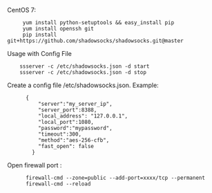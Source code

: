 CentOS 7:

         yum install python-setuptools && easy_install pip
         yum install openssh git
         pip install git+https://github.com/shadowsocks/shadowsocks.git@master
         
  Usage with Config File 
  
        ssserver -c /etc/shadowsocks.json -d start 
        ssserver -c /etc/shadowsocks.json -d stop
   
  Create a config file /etc/shadowsocks.json. Example:
    
          {
              "server":"my_server_ip",
              "server_port":8388,
              "local_address": "127.0.0.1",
              "local_port":1080,
              "password":"mypassword",
              "timeout":300,
              "method":"aes-256-cfb",
              "fast_open": false
            }
   Open firewall port :
    
          firewall-cmd --zone=public --add-port=xxxx/tcp --permanent
          firewall-cmd --reload
